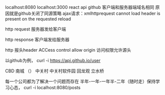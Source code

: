 localhost:8080          localhost:3000
react       api             github
    	客户端和服务器端域名相同
	原因就是github关闭了同源策略
ajax请求：xmlhttprequest cannot load
header is present on the requested reload

http request 服务器发给客户端

http response 客户端发给服务器

http 报头header ACCess control allow origin
访问权限允许源头

以github为例，
curl -i https://api.github.io/user

CBD
南城 （）
中关村
中关村软件园
回龙观 立水桥

每一个公司都为了解决一个问题而存在
半年-一年-一年半-二年（随时走）保持学习心态，
 curl -i localhost:8080/posts
